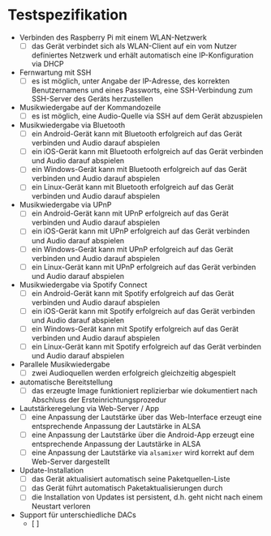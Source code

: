 # Testspezifikation

- Verbinden des Raspberry Pi mit einem WLAN-Netzwerk
  - [ ] das Gerät verbindet sich als WLAN-Client auf ein vom Nutzer definiertes Netzwerk und erhält automatisch eine IP-Konfiguration via DHCP
- Fernwartung mit SSH
  - [ ] es ist möglich, unter Angabe der IP-Adresse, des korrekten Benutzernamens und eines Passworts, eine SSH-Verbindung zum SSH-Server des Geräts herzustellen
- Musikwiedergabe auf der Kommandozeile
  - [ ] es ist möglich, eine Audio-Quelle via SSH auf dem Gerät abzuspielen
- Musikwiedergabe via Bluetooth
  - [ ] ein Android-Gerät kann mit Bluetooth erfolgreich auf das Gerät verbinden und Audio darauf abspielen
  - [ ] ein iOS-Gerät kann mit Bluetooth erfolgreich auf das Gerät verbinden und Audio darauf abspielen
  - [ ] ein Windows-Gerät kann mit Bluetooth erfolgreich auf das Gerät verbinden und Audio darauf abspielen
  - [ ] ein Linux-Gerät kann mit Bluetooth erfolgreich auf das Gerät verbinden und Audio darauf abspielen
- Musikwiedergabe via UPnP
  - [ ] ein Android-Gerät kann mit UPnP erfolgreich auf das Gerät verbinden und Audio darauf abspielen
  - [ ] ein iOS-Gerät kann mit UPnP erfolgreich auf das Gerät verbinden und Audio darauf abspielen
  - [ ] ein Windows-Gerät kann mit UPnP erfolgreich auf das Gerät verbinden und Audio darauf abspielen
  - [ ] ein Linux-Gerät kann mit UPnP erfolgreich auf das Gerät verbinden und Audio darauf abspielen
- Musikwiedergabe via Spotify Connect
  - [ ] ein Android-Gerät kann mit Spotify erfolgreich auf das Gerät verbinden und Audio darauf abspielen
  - [ ] ein iOS-Gerät kann mit Spotify erfolgreich auf das Gerät verbinden und Audio darauf abspielen
  - [ ] ein Windows-Gerät kann mit Spotify erfolgreich auf das Gerät verbinden und Audio darauf abspielen
  - [ ] ein Linux-Gerät kann mit Spotify erfolgreich auf das Gerät verbinden und Audio darauf abspielen
- Parallele Musikwiedergabe
  - [ ] zwei Audioquellen werden erfolgreich gleichzeitig abgespielt
- automatische Bereitstellung
  - [ ] das erzeugte Image funktioniert replizierbar wie dokumentiert nach Abschluss der Ersteinrichtungsprozedur
- Lautstärkeregelung via Web-Server / App
  - [ ] eine Anpassung der Lautstärke über das Web-Interface erzeugt eine entsprechende Anpassung der Lautstärke in ALSA
  - [ ] eine Anpassung der Lautstärke über die Android-App erzeugt eine entsprechende Anpassung der Lautstärke in ALSA
  - [ ] eine Anpassung der Lautstärke via ``alsamixer`` wird korrekt auf dem Web-Server dargestellt
- Update-Installation
  - [ ] das Gerät aktualisiert automatisch seine Paketquellen-Liste
  - [ ] das Gerät führt automatisch Paketaktualisierungen durch
  - [ ] die Installation von Updates ist persistent, d.h. geht nicht nach einem Neustart verloren
- Support für unterschiedliche DACs
  - [ ] 
